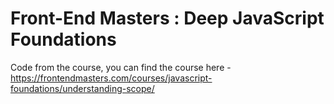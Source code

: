 # Front-End Masters : Deep JavaScript Foundations

Code from the course, you can find the course here - https://frontendmasters.com/courses/javascript-foundations/understanding-scope/
